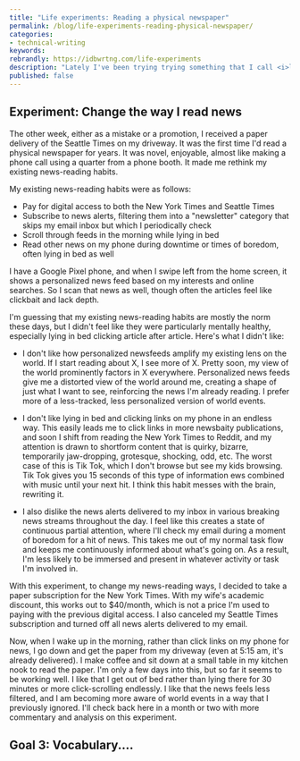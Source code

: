 ```yaml
---
title: "Life experiments: Reading a physical newspaper"
permalink: /blog/life-experiments-reading-physical-newspaper/
categories:
- technical-writing
keywords:
rebrandly: https://idbwrtng.com/life-experiments
description: "Lately I've been trying trying something that I call <i>life experiments</i>. These are goals that I adopt for about 50 days and then evaluate their impact on my life. So far it's been an interesting experiment. The reason for 50 days is to give the experiment sufficient time to have had an impact. If I keep a experiment for a week or two only, it's hard to see what change it makes."
published: false
---
```


## Experiment: Change the way I read news

The other week, either as a mistake or a promotion, I received a paper delivery of the Seattle Times on my driveway. It was the first time I'd read a physical newspaper for years. It was novel, enjoyable, almost like making a phone call using a quarter from a phone booth. It made me rethink my existing news-reading habits.

My existing news-reading habits were as follows:

* Pay for digital access to both the New York Times and Seattle Times
* Subscribe to news alerts, filtering them into a "newsletter" category that skips my email inbox but which I periodically check
* Scroll through feeds in the morning while lying in bed
* Read other news on my phone during downtime or times of boredom, often lying in bed as well

I have a Google Pixel phone, and when I swipe left from the home screen, it shows a personalized news feed based on my interests and online searches. So I scan that news as well, though often the articles feel like clickbait and lack depth.

I'm guessing that my existing news-reading habits are mostly the norm these days, but I didn't feel like they were particularly mentally healthy, especially lying in bed clicking article after article. Here's what I didn't like:

* I don't like how personalized newsfeeds amplify my existing lens on the world. If I start reading about X, I see more of X. Pretty soon, my view of the world prominently factors in X everywhere. Personalized news feeds give me a distorted view of the world around me, creating a shape of just what I want to see, reinforcing the news I'm already reading. I prefer more of a less-tracked, less personalized version of world events.

* I don't like lying in bed and clicking links on my phone in an endless way. This easily leads me to click links in more newsbaity publications, and soon I shift from reading the New York Times to Reddit, and my attention is drawn to shortform content that is quirky, bizarre, temporarily jaw-dropping, grotesque, shocking, odd, etc. The worst case of this is Tik Tok, which I don't browse but see my kids browsing. Tik Tok gives you 15 seconds of this type of information ews combined with music until your next hit. I think this habit messes with the brain, rewriting it.

* I also dislike the news alerts delivered to my inbox in various breaking news streams throughout the day. I feel like this creates a state of continuous partial attention, where I'll check my email during a moment of boredom for a hit of news. This takes me out of my normal task flow and keeps me continuously informed about what's going on. As a result, I'm less likely to be immersed and present in whatever activity or task I'm involved in.

With this experiment, to change my news-reading ways, I decided to take a paper subscription for the New York Times. With my wife's academic discount, this works out to $40/month, which is not a price I'm used to paying with the previous digital access. I also canceled my Seattle Times subscription and turned off all news alerts delivered to my email.

Now, when I wake up in the morning, rather than click links on my phone for news, I go down and get the paper from my driveway (even at 5:15 am, it's already delivered). I make coffee and sit down at a small table in my kitchen nook to read the paper. I'm only a few days into this, but so far it seems to be working well. I like that I get out of bed rather than lying there for 30 minutes or more click-scrolling endlessly. I like that the news feels less filtered, and I am becoming more aware of world events in a way that I previously ignored. I'll check back here in a month or two with more commentary and analysis on this experiment.

## Goal 3: Vocabulary....
